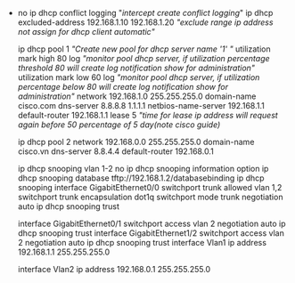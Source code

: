 - no ip dhcp conflict logging "*intercept create conflict logging*"
	ip dhcp excluded-address 192.168.1.10 192.168.1.20 *"exclude range ip address not assign for dhcp client automatic"*
	
	ip dhcp pool 1 *"Create new pool for dhcp server name '1' "*
	 utilization mark high 80 log *"monitor pool dhcp server, if utilization percentage threshold 80 will create log notification show for administration"*
	 utilization mark low 60 log *"monitor pool dhcp server, if utilization percentage below 80 will create log notification show for administration"*
	 network 192.168.1.0 255.255.255.0
	 domain-name cisco.com
	 dns-server 8.8.8.8 1.1.1.1
	 netbios-name-server 192.168.1.1
	 default-router 192.168.1.1
	 lease 5 *"time for lease ip address will request again before 50 percentage of  5 day(note cisco guide)*
	
	ip dhcp pool 2
	 network 192.168.0.0 255.255.255.0
	 domain-name cisco.vn
	 dns-server 8.8.4.4
	 default-router 192.168.0.1
	
	
	ip dhcp snooping vlan 1-2
	no ip dhcp snooping information option
	ip dhcp snooping database tftp://192.168.1.2/databasebinding
	ip dhcp snooping
	interface GigabitEthernet0/0
	 switchport trunk allowed vlan 1,2
	 switchport trunk encapsulation dot1q
	 switchport mode trunk
	 negotiation auto
	 ip dhcp snooping trust
	
	interface GigabitEthernet0/1
	 switchport access vlan 2
	 negotiation auto
	 ip dhcp snooping trust
	interface GigabitEthernet1/2
	 switchport access vlan 2
	 negotiation auto
	 ip dhcp snooping trust
	interface Vlan1
	 ip address 192.168.1.1 255.255.255.0
	
	interface Vlan2
	 ip address 192.168.0.1 255.255.255.0